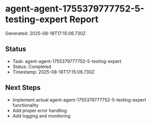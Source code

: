 # agent-agent-1755379777752-5-testing-expert Report

Generated: 2025-08-18T17:15:06.730Z

## Status
- Task: agent-agent-1755379777752-5-testing-expert
- Status: Completed
- Timestamp: 2025-08-18T17:15:06.730Z

## Next Steps
- Implement actual agent-agent-1755379777752-5-testing-expert functionality
- Add proper error handling
- Add logging and monitoring

